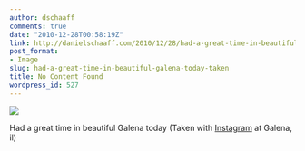 ```yaml
---
author: dschaaff
comments: true
date: "2010-12-28T00:58:19Z"
link: http://danielschaaff.com/2010/12/28/had-a-great-time-in-beautiful-galena-today-taken/
post_format:
- Image
slug: had-a-great-time-in-beautiful-galena-today-taken
title: No Content Found
wordpress_id: 527
---
```


![](https://danielschaaff.files.wordpress.com/2010/12/tumblr_le45d5logv1qcnv82o1_1280.jpg)

Had a great time in beautiful Galena today (Taken with [Instagram](http://instagr.am) at Galena, il)

